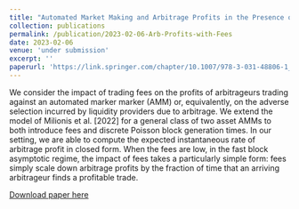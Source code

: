 ```yaml
---
title: "Automated Market Making and Arbitrage Profits in the Presence of Fees"
collection: publications
permalink: /publication/2023-02-06-Arb-Profits-with-Fees
date: 2023-02-06
venue: 'under submission'
excerpt: ''
paperurl: 'https://link.springer.com/chapter/10.1007/978-3-031-48806-1_17'
---
```

We consider the impact of trading fees on the profits of arbitrageurs trading against an automated marker marker (AMM) or, equivalently, on the adverse selection incurred by liquidity providers due to arbitrage. We extend the model of Milionis et al. [2022] for a general class of two asset AMMs to both introduce fees and discrete Poisson block generation times. In our setting, we are able to compute the expected instantaneous rate of arbitrage profit in closed form. When the fees are low, in the fast block asymptotic regime, the impact of fees takes a particularly simple form: fees simply scale down arbitrage profits by the fraction of time that an arriving arbitrageur finds a profitable trade.

[Download paper here](https://link.springer.com/chapter/10.1007/978-3-031-48806-1_17)
